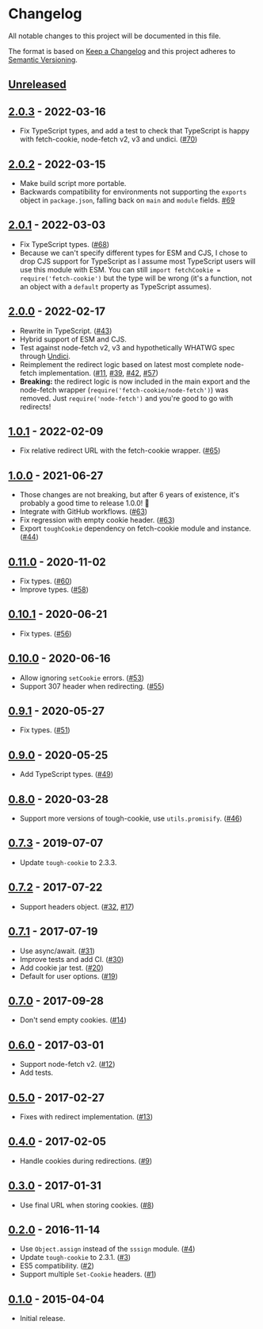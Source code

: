 # Changelog
All notable changes to this project will be documented in this file.

The format is based on [Keep a Changelog](http://keepachangelog.com/en/1.0.0/)
and this project adheres to [Semantic Versioning](http://semver.org/spec/v2.0.0.html).

## [Unreleased]

## [2.0.3] - 2022-03-16
* Fix TypeScript types, and add a test to check that TypeScript is happy
  with fetch-cookie, node-fetch v2, v3 and undici. ([#70])

## [2.0.2] - 2022-03-15
* Make build script more portable.
* Backwards compatibility for environments not supporting the `exports`
  object in `package.json`, falling back on `main` and `module` fields. [#69]

## [2.0.1] - 2022-03-03
* Fix TypeScript types. ([#68])
* Because we can't specify different types for ESM and CJS, I chose to
  drop CJS support for TypeScript as I assume most TypeScript users will
  use this module with ESM. You can still `import fetchCookie = require('fetch-cookie')`
  but the type will be wrong (it's a function, not an object with a
  `default` property as TypeScript assumes).

## [2.0.0] - 2022-02-17
* Rewrite in TypeScript. ([#43])
* Hybrid support of ESM and CJS.
* Test against node-fetch v2, v3 and hypothetically WHATWG
  spec through [Undici](https://github.com/nodejs/undici).
* Reimplement the redirect logic based on latest most complete
  node-fetch implementation. ([#11], [#39], [#42], [#57])
* **Breaking:** the redirect logic is now included in the main
  export and the node-fetch wrapper (`require('fetch-cookie/node-fetch')`)
  was removed. Just `require('node-fetch')` and you're good to go with
  redirects!

## [1.0.1] - 2022-02-09
* Fix relative redirect URL with the fetch-cookie wrapper. ([#65])

## [1.0.0] - 2021-06-27
* Those changes are not breaking, but after 6 years of existence,
  it's probably a good time to release 1.0.0! 🎉
* Integrate with GitHub workflows. ([#63])
* Fix regression with empty cookie header. ([#63])
* Export `toughCookie` dependency on fetch-cookie module and instance. ([#44])

## [0.11.0] - 2020-11-02
* Fix types. ([#60])
* Improve types. ([#58])

## [0.10.1] - 2020-06-21
* Fix types. ([#56])

## [0.10.0] - 2020-06-16
* Allow ignoring `setCookie` errors. ([#53])
* Support 307 header when redirecting. ([#55])

## [0.9.1] - 2020-05-27
* Fix types. ([#51])

## [0.9.0] - 2020-05-25
* Add TypeScript types. ([#49])

## [0.8.0] - 2020-03-28
* Support more versions of tough-cookie, use `utils.promisify`. ([#46])

## [0.7.3] - 2019-07-07
* Update `tough-cookie` to 2.3.3.

## [0.7.2] - 2017-07-22
* Support headers object. ([#32], [#17])

## [0.7.1] - 2017-07-19
* Use async/await. ([#31])
* Improve tests and add CI. ([#30])
* Add cookie jar test. ([#20])
* Default for user options. ([#19])

## [0.7.0] - 2017-09-28
* Don't send empty cookies. ([#14])

## [0.6.0] - 2017-03-01
* Support node-fetch v2. ([#12])
* Add tests.

## [0.5.0] - 2017-02-27
* Fixes with redirect implementation. ([#13])

## [0.4.0] - 2017-02-05
* Handle cookies during redirections. ([#9])

## [0.3.0] - 2017-01-31
* Use final URL when storing cookies. ([#8])

## [0.2.0] - 2016-11-14
* Use `Object.assign` instead of the `sssign` module. ([#4])
* Update `tough-cookie` to 2.3.1. ([#3])
* ES5 compatibility. ([#2])
* Support multiple `Set-Cookie` headers. ([#1])

## [0.1.0] - 2015-04-04
* Initial release.

[Unreleased]: https://github.com/valeriangalliat/fetch-cookie/compare/v2.0.3...HEAD
[2.0.3]: https://github.com/valeriangalliat/fetch-cookie/compare/v2.0.2...v2.0.3
[2.0.2]: https://github.com/valeriangalliat/fetch-cookie/compare/v2.0.1...v2.0.2
[2.0.1]: https://github.com/valeriangalliat/fetch-cookie/compare/v2.0.0...v2.0.1
[2.0.0]: https://github.com/valeriangalliat/fetch-cookie/compare/v1.0.1...v2.0.0
[1.0.1]: https://github.com/valeriangalliat/fetch-cookie/compare/v1.0.0...v1.0.1
[1.0.0]: https://github.com/valeriangalliat/fetch-cookie/compare/v0.11.0...v1.0.0
[0.11.0]: https://github.com/valeriangalliat/fetch-cookie/compare/v0.10.1...v0.11.0
[0.10.1]: https://github.com/valeriangalliat/fetch-cookie/compare/v0.10.0...v0.10.1
[0.10.0]: https://github.com/valeriangalliat/fetch-cookie/compare/v0.9.1...v0.10.0
[0.9.1]: https://github.com/valeriangalliat/fetch-cookie/compare/v0.9.0...v0.9.1
[0.9.0]: https://github.com/valeriangalliat/fetch-cookie/compare/v0.8.0...v0.9.0
[0.8.0]: https://github.com/valeriangalliat/fetch-cookie/compare/v0.7.3...v0.8.0
[0.7.3]: https://github.com/valeriangalliat/fetch-cookie/compare/v0.7.2...v0.7.3
[0.7.2]: https://github.com/valeriangalliat/fetch-cookie/compare/v0.7.1...v0.7.2
[0.7.1]: https://github.com/valeriangalliat/fetch-cookie/compare/v0.7.0...v0.7.1
[0.7.0]: https://github.com/valeriangalliat/fetch-cookie/compare/v0.6.0...v0.7.0
[0.6.0]: https://github.com/valeriangalliat/fetch-cookie/compare/v0.5.0...v0.6.0
[0.5.0]: https://github.com/valeriangalliat/fetch-cookie/compare/v0.4.0...v0.5.0
[0.4.0]: https://github.com/valeriangalliat/fetch-cookie/compare/v0.3.0...v0.4.0
[0.3.0]: https://github.com/valeriangalliat/fetch-cookie/compare/v0.2.0...v0.3.0
[0.2.0]: https://github.com/valeriangalliat/fetch-cookie/compare/v0.1.0...v0.2.0
[0.1.0]: https://github.com/valeriangalliat/fetch-cookie/tree/v0.1.0

[#1]: https://github.com/valeriangalliat/fetch-cookie/issues/1
[#2]: https://github.com/valeriangalliat/fetch-cookie/pull/2
[#3]: https://github.com/valeriangalliat/fetch-cookie/issues/3
[#4]: https://github.com/valeriangalliat/fetch-cookie/pull/4
[#8]: https://github.com/valeriangalliat/fetch-cookie/pull/8
[#9]: https://github.com/valeriangalliat/fetch-cookie/pull/9
[#11]: https://github.com/valeriangalliat/fetch-cookie/issues/11
[#12]: https://github.com/valeriangalliat/fetch-cookie/issues/12
[#13]: https://github.com/valeriangalliat/fetch-cookie/issues/13
[#14]: https://github.com/valeriangalliat/fetch-cookie/pull/14
[#17]: https://github.com/valeriangalliat/fetch-cookie/issues/17
[#19]: https://github.com/valeriangalliat/fetch-cookie/pull/19
[#20]: https://github.com/valeriangalliat/fetch-cookie/pull/20
[#30]: https://github.com/valeriangalliat/fetch-cookie/pull/30
[#31]: https://github.com/valeriangalliat/fetch-cookie/pull/31
[#32]: https://github.com/valeriangalliat/fetch-cookie/pull/32
[#39]: https://github.com/valeriangalliat/fetch-cookie/issues/39
[#42]: https://github.com/valeriangalliat/fetch-cookie/issues/42
[#43]: https://github.com/valeriangalliat/fetch-cookie/issues/43
[#44]: https://github.com/valeriangalliat/fetch-cookie/pull/44
[#46]: https://github.com/valeriangalliat/fetch-cookie/pull/46
[#49]: https://github.com/valeriangalliat/fetch-cookie/pull/49
[#51]: https://github.com/valeriangalliat/fetch-cookie/pull/51
[#53]: https://github.com/valeriangalliat/fetch-cookie/pull/53
[#55]: https://github.com/valeriangalliat/fetch-cookie/pull/55
[#56]: https://github.com/valeriangalliat/fetch-cookie/pull/56
[#57]: https://github.com/valeriangalliat/fetch-cookie/issues/57
[#58]: https://github.com/valeriangalliat/fetch-cookie/pull/58
[#60]: https://github.com/valeriangalliat/fetch-cookie/pull/60
[#63]: https://github.com/valeriangalliat/fetch-cookie/pull/63
[#65]: https://github.com/valeriangalliat/fetch-cookie/issues/65
[#68]: https://github.com/valeriangalliat/fetch-cookie/issues/68
[#69]: https://github.com/valeriangalliat/fetch-cookie/issues/69
[#70]: https://github.com/valeriangalliat/fetch-cookie/issues/70
